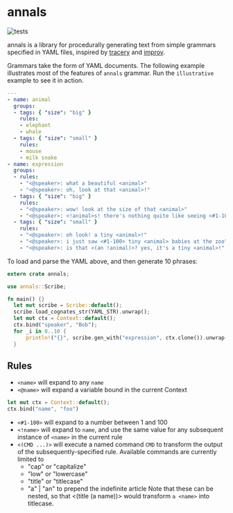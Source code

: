 # annals

![tests](https://github.com/cthwaite/annals/workflows/tests/badge.svg)

annals is a library for procedurally generating text from simple grammars specified in YAML files, inspired by [tracery](https://github.com/galaxykate/tracery) and [improv](https://github.com/sequitur/improv).

Grammars take the form of YAML documents. The following example illustrates most of the features of `annals` grammar. Run the `illustrative` example to see it in action.

```yaml
---
- name: animal
  groups:
  - tags: { "size": "big" }
    rules:
    - elephant
    - whale
  - tags: { "size": "small" }
    rules:
    - mouse
    - milk snake
- name: expression
  groups:
  - rules:
    - "<@speaker>: what a beautiful <animal>"
    - "<@speaker>: oh, look at that <animal>!"
  - tags: { "size": "big" }
    rules:
    - "<@speaker>: wow! look at the size of that <animal>"
    - "<@speaker>: <!animal>s! there's nothing quite like seeing <#1-100> wild <animal>s"
  - tags: { "size": "small" }
    rules:
    - "<@speaker>: oh look! a tiny <animal>!"
    - "<@speaker>: i just saw <#1-100> tiny <animal> babies at the zoo"
    - "<@speaker>: is that <(an !animal)>? yes, it's a tiny <animal>!"
```

To load and parse the YAML above, and then generate 10 phrases:

```rust
extern crate annals;

use annals::Scribe;

fn main() {}
  let mut scribe = Scribe::default();
  scribe.load_cognates_str(YAML_STR).unwrap();
  let mut ctx = Context::default();
  ctx.bind("speaker", "Bob");
  for _i in 0..10 {
      println!("{}", scribe.gen_with("expression", ctx.clone()).unwrap());
  }
```

## Rules

- `<name>` will expand to any `name`
- `<@name>` will expand a variable bound in the current Context
```rust
let mut ctx = Context::default();
ctx.bind("name", "foo")
```
- `<#1-100>` will expand to a number between 1 and 100
- `<!name>` will expand to `name`, and use the same value for any subsequent instance of `<name>` in the current rule
- `<(CMD ...)>` will execute a named command `CMD` to transform the output of the subsequently-specified rule. Available commands are currently limited to
  + "cap" or "capitalize"
  + "low" or "lowercase"
  + "title" or "titlecase"
  + "a" | "an" to prepend the indefinite article
  Note that these can be nested, so that <(title (a name))> would transform `a <name>` into titlecase.
